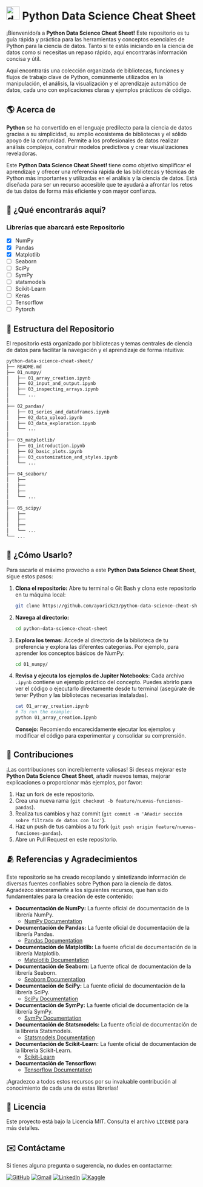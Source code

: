 # <img width="35" height="35" src="https://img.icons8.com/?size=100&id=83IWFlQhyRNZ&format=png&color=000000" alt="data-science"> Python Data Science Cheat Sheet

¡Bienvenido/a a **Python Data Science Cheat Sheet!** Este repositorio es tu guía rápida y práctica para las herramientas y conceptos esenciales de Python para la ciencia de datos. Tanto si te estás iniciando en la ciencia de datos como si necesitas un repaso rápido, aquí encontrarás información concisa y útil.

Aquí encontrarás una colección organizada de bibliotecas, funciones y flujos de trabajo clave de Python, comúnmente utilizados en la manipulación, el análisis, la visualización y el aprendizaje automático de datos, cada uno con explicaciones claras y ejemplos prácticos de código.

## 🌎 Acerca de

**Python** se ha convertido en el lenguaje predilecto para la ciencia de datos gracias a su simplicidad, su amplio ecosistema de bibliotecas y el sólido apoyo de la comunidad. Permite a los profesionales de datos realizar análisis complejos, construir modelos predictivos y crear visualizaciones reveladoras.

Este **Python Data Science Cheat Sheet!** tiene como objetivo simplificar el aprendizaje y ofrecer una referencia rápida de las bibliotecas y técnicas de Python más importantes y utilizadas en el análisis y la ciencia de datos. Está diseñada para ser un recurso accesible que te ayudará a afrontar los retos de tus datos de forma más eficiente y con mayor confianza.

## 🚀 ¿Qué encontrarás aquí?

### Librerías que abarcará este Repositorio

- [x] NumPy
- [x] Pandas
- [x] Matplotlib
- [ ] Seaborn
- [ ] SciPy
- [ ] SymPy
- [ ] statsmodels
- [ ] Scikit-Learn
- [ ] Keras
- [ ] Tensorflow
- [ ] Pytorch

## 📂 Estructura del Repositorio

El repositorio está organizado por bibliotecas y temas centrales de ciencia de datos para facilitar la navegación y el aprendizaje de forma intuitiva:

```bash
python-data-science-cheat-sheet/
├── README.md
├── 01_numpy/
│   ├── 01_array_creation.ipynb
│   ├── 02_input_and_output.ipynb
│   ├── 03_inspecting_arrays.ipynb
│   └── ...
│
├── 02_pandas/
│   ├── 01_series_and_dataframes.ipynb
│   ├── 02_data_upload.ipynb
│   ├── 03_data_exploration.ipynb
│   └── ...
│
├── 03_matplotlib/
│   ├── 01_introduction.ipynb
│   ├── 02_basic_plots.ipynb
│   ├── 03_customization_and_styles.ipynb
│   └── ...
│
├── 04_seaborn/
│   ├──
│   ├──
│   ├──
│   └── ...
│
├── 05_scipy/
│   ├──
│   ├──
│   ├──
│   └── ...
└── ...
```

## 📝 ¿Cómo Usarlo?

Para sacarle el máximo provecho a este **Python Data Science Cheat Sheet**, sigue estos pasos:

1. **Clona el repositorio:** Abre tu terminal o Git Bash y clona este repositorio en tu máquina local:

   ```bash
   git clone https://github.com/ayorick23/python-data-science-cheat-sheet.git
   ```

2. **Navega al directorio:**

   ```bash
   cd python-data-science-cheat-sheet
   ```

3. **Explora los temas:** Accede al directorio de la biblioteca de tu preferencia y explora las diferentes categorías. Por ejemplo, para aprender los conceptos básicos de NumPy:

   ```bash
   cd 01_numpy/
   ```

4. **Revisa y ejecuta los ejemplos de Jupiter Notebooks:** Cada archivo `.ipynb` contiene un ejemplo práctico del concepto. Puedes abrirlo para ver el código o ejecutarlo directamente desde tu terminal (asegúrate de tener Python y las bibliotecas necesarias instaladas).

   ```bash
   cat 01_array_creation.ipynb
   # To run the example:
   python 01_array_creation.ipynb
   ```

   **Consejo:** Recomiendo encarecidamente ejecutar los ejemplos y modificar el código para experimentar y consolidar su comprensión.

## 🤝 Contribuciones

¡Las contribuciones son increíblemente valiosas! Si deseas mejorar este **Python Data Science Cheat Sheet**, añadir nuevos temas, mejorar explicaciones o proporcionar más ejemplos, por favor:

1. Haz un fork de este repositorio.
2. Crea una nueva rama (`git checkout -b feature/nuevas-funciones-pandas`).
3. Realiza tus cambios y haz commit (`git commit -m 'Añadir sección sobre filtrado de datos con loc'`).
4. Haz un push de tus cambios a tu fork (`git push origin feature/nuevas-funciones-pandas`).
5. Abre un Pull Request en este repositorio.

## 🫂 Referencias y Agradecimientos

Este repositorio se ha creado recopilando y sintetizando información de diversas fuentes confiables sobre Python para la ciencia de datos. Agradezco sinceramente a los siguientes recursos, que han sido fundamentales para la creación de este contenido:

- **Documentación de NumPy:** La fuente oficial de documentación de la librería NumPy.
  - [NumPy Documentation](https://numpy.org/doc/)
- **Documentación de Pandas:** La fuente oficial de documentación de la librería Pandas.
  - [Pandas Documentation](https://pandas.pydata.org/docs/)
- **Documentación de Matplotlib:** La fuente oficial de documentación de la librería Matplotlib.
  - [Matplotlib Documentation](https://matplotlib.org/stable/index.html)
- **Documentación de Seaborn:** La fuente ofical de documentación de la librería Seaborn.
  - [Seaborn Documentation](https://seaborn.pydata.org/)
- **Documentación de SciPy:** La fuente oficial de documentación de la librería SciPy.
  - [SciPy Documentation](https://docs.scipy.org/doc/scipy/)
- **Documentación de SymPy:** La fuente oficial de documentación de la librería SymPy.
  - [SymPy Documentation](https://simpy.readthedocs.io/en/latest/)
- **Documentación de Statsmodels:** La fuente oficial de documentación de la librería Statsmodels.
  - [Statsmodels Documentation](https://www.statsmodels.org/stable/index.html)
- **Documentación de Scikit-Learn:** La fuente oficial de documentación de la librería Scikit-Learn.
  - [Scikit-Learn](https://scikit-learn.org/stable/)
- **Documentación de Tensorflow:**
  - [Tensorflow Documentation]()

¡Agradezco a todos estos recursos por su invaluable contribución al conocimiento de cada una de estas librerías!

## 📃 Licencia

Este proyecto está bajo la Licencia MIT. Consulta el archivo `LICENSE` para más detalles.

## ✉️ Contáctame

Si tienes alguna pregunta o sugerencia, no dudes en contactarme:

[![GitHub](https://img.shields.io/badge/-GitHub-181717?style=flat&logo=github&logoColor=white)](https://github.com/ayorick23)
[![Gmail](https://img.shields.io/badge/-Email-D14836?style=flat&logo=gmail&logoColor=white)](mailto:mayorickhenry@gmail.com)
[![LinkedIn](https://img.shields.io/badge/-LinkedIn-blue?style=flat&logo=linkedin&logoColor=white)](https://linkedin.com/in/dereckmendez/)
[![Kaggle](https://img.shields.io/badge/-Kaggle-181717?style=flat&logo=kaggle&logoColor=white)](https://www.kaggle.com/dereckmendez)
